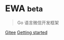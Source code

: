 # EWA <small>beta</small>

> Go 语言微信开发框架

[Gitee](https://gitee.com/wallesoft/ewa)
[Getting started](#docsify)